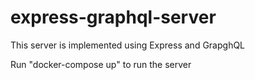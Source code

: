 # express-graphql-server
This server is implemented using Express and GrapghQL


Run "docker-compose up" to run the server
